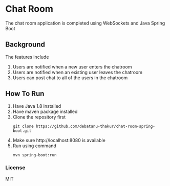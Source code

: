 # Chat Room
The chat room application is completed using WebSockets and Java Spring Boot

## Background
The features include
1. Users are notified when a new user enters the chatroom
2. Users are notified when an existing user leaves the chatroom
3. Users can post chat to all of the users in the chatroom

## How To Run
1. Have Java 1.8 installed
2. Have maven package installed
3. Clone the repository first
    ```$cmd
    git clone https://github.com/debatanu-thakur/chat-room-spring-boot.git
    ```
4. Make sure http://localhost:8080 is available
5. Run using command
    ```
    mvn spring-boot:run
    ```
### License
MIT


